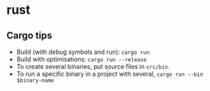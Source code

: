 # rust

## Cargo tips

* Build (with debug symbols and run): `cargo run`
* Build with optimisations: `cargo run --release`
* To create several binaries, put source files in `src/bin`.
* To run a specific binary in a project with several, `cargo run --bin $binary-name`
